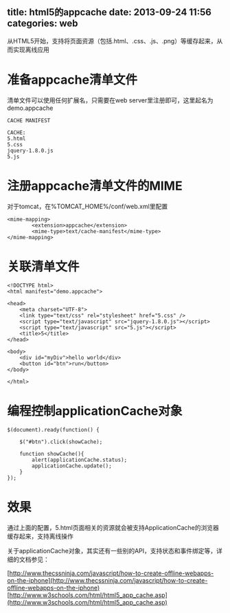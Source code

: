 title: html5的appcache
date: 2013-09-24 11:56
categories: web
---
从HTML5开始，支持将页面资源（包括.html、.css、.js、.png）等缓存起来，从而实现离线应用 
<!--more-->

# 准备appcache清单文件 

清单文件可以使用任何扩展名，只需要在web server里注册即可，这里起名为demo.appcache

```
CACHE MANIFEST

CACHE:
5.html
5.css
jquery-1.8.0.js
5.js
```

# 注册appcache清单文件的MIME 

对于tomcat，在%TOMCAT_HOME%/conf/web.xml里配置

```
<mime-mapping>
        <extension>appcache</extension>
        <mime-type>text/cache-manifest</mime-type>
</mime-mapping>
```

# 关联清单文件

```
<!DOCTYPE html>
<html manifest="demo.appcache">

<head>
	<meta charset="UTF-8">
	<link type="text/css" rel="stylesheet" href="5.css" />
	<script type="text/javascript" src="jquery-1.8.0.js"></script>
	<script type="text/javascript" src="5.js"></script>
	<title>5</title>
</head>

<body>
	<div id="myDiv">hello world</div>
	<button id="btn">run</button>
</body>

</html>
```

# 编程控制applicationCache对象

```
$(document).ready(function() {

	$("#btn").click(showCache);

	function showCache(){
		alert(applicationCache.status);
		applicationCache.update();
	}
});
```

# 效果 

通过上面的配置，5.html页面相关的资源就会被支持ApplicationCache的浏览器缓存起来，支持离线操作 

关于applicationCache对象，其实还有一些别的API，支持状态和事件绑定等，详细的文档参见： 

[http://www.thecssninja.com/javascript/how-to-create-offline-webapps-on-the-iphone](http://www.thecssninja.com/javascript/how-to-create-offline-webapps-on-the-iphone) 
[http://www.w3schools.com/html/html5_app_cache.asp](http://www.w3schools.com/html/html5_app_cache.asp)